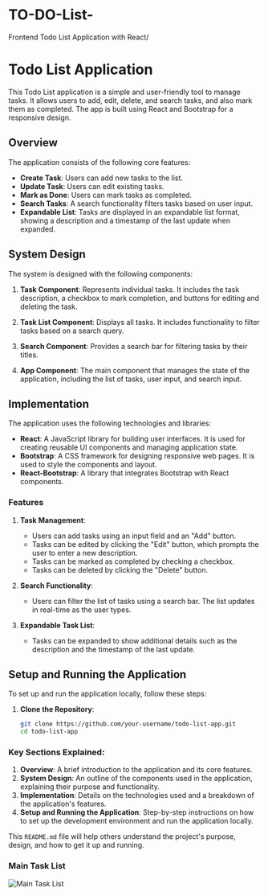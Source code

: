 # TO-DO-List-
Frontend Todo List Application with React/
# Todo List Application

This Todo List application is a simple and user-friendly tool to manage tasks. It allows users to add, edit, delete, and search tasks, and also mark them as completed. The app is built using React and Bootstrap for a responsive design.

## Overview

The application consists of the following core features:

- **Create Task**: Users can add new tasks to the list.
- **Update Task**: Users can edit existing tasks.
- **Mark as Done**: Users can mark tasks as completed.
- **Search Tasks**: A search functionality filters tasks based on user input.
- **Expandable List**: Tasks are displayed in an expandable list format, showing a description and a timestamp of the last update when expanded.

## System Design

The system is designed with the following components:

1. **Task Component**: Represents individual tasks. It includes the task description, a checkbox to mark completion, and buttons for editing and deleting the task.

2. **Task List Component**: Displays all tasks. It includes functionality to filter tasks based on a search query.

3. **Search Component**: Provides a search bar for filtering tasks by their titles.

4. **App Component**: The main component that manages the state of the application, including the list of tasks, user input, and search input.

## Implementation

The application uses the following technologies and libraries:

- **React**: A JavaScript library for building user interfaces. It is used for creating reusable UI components and managing application state.
- **Bootstrap**: A CSS framework for designing responsive web pages. It is used to style the components and layout.
- **React-Bootstrap**: A library that integrates Bootstrap with React components.

### Features

1. **Task Management**:
   - Users can add tasks using an input field and an "Add" button.
   - Tasks can be edited by clicking the "Edit" button, which prompts the user to enter a new description.
   - Tasks can be marked as completed by checking a checkbox.
   - Tasks can be deleted by clicking the "Delete" button.

2. **Search Functionality**:
   - Users can filter the list of tasks using a search bar. The list updates in real-time as the user types.

3. **Expandable Task List**:
   - Tasks can be expanded to show additional details such as the description and the timestamp of the last update.

## Setup and Running the Application

To set up and run the application locally, follow these steps:

1. **Clone the Repository**:
   ```bash
   git clone https://github.com/your-username/todo-list-app.git
   cd todo-list-app

   
### Key Sections Explained:

1. **Overview**: A brief introduction to the application and its core features.
2. **System Design**: An outline of the components used in the application, explaining their purpose and functionality.
3. **Implementation**: Details on the technologies used and a breakdown of the application's features.
4. **Setup and Running the Application**: Step-by-step instructions on how to set up the development environment and run the application locally.

This `README.md` file will help others understand the project's purpose, design, and how to get it up and running.
### Main Task List
![Main Task List](https://github.com/AmanTiwari59/TO-DO-List-/blob/main/Screenshot%20(1882).png)
